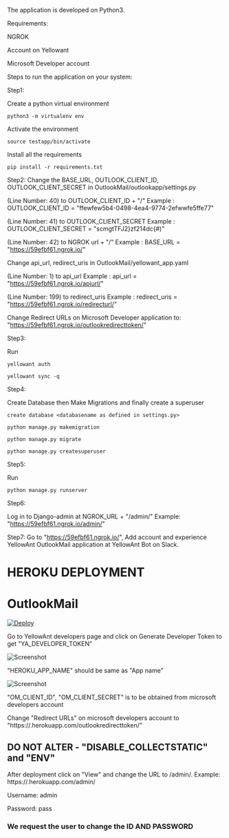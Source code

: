 The application is developed on Python3.

Requirements:

NGROK

Account on Yellowant

Microsoft Developer account

Steps to run the application on your system:

Step1:

Create a python virtual environment

```python3 -m virtualenv env```

Activate the environment

```source testapp/bin/activate```

Install all the requirements

```pip install -r requirements.txt```


Step2:
Change the BASE_URL, OUTLOOK_CLIENT_ID, OUTLOOK_CLIENT_SECRET in OutlookMail/outlookapp/settings.py

(Line Number: 40) to OUTLOOK_CLIENT_ID + "/"
Example : OUTLOOK_CLIENT_ID = "ffewfew5b4-0498-4ea4-9774-2efwwfe5ffe77"

(Line Number: 41) to OUTLOOK_CLIENT_SECRET
Example : OUTLOOK_CLIENT_SECRET = "scmgtTFJ2}zf214dc{#)"

(Line Number: 42) to NGROK url + "/"
Example : BASE_URL = "https://59efbf61.ngrok.io/"

Change api_url, redirect_uris in OutlookMail/yellowant_app.yaml

(Line Number: 1) to api_url
Example : api_url = "https://59efbf61.ngrok.io/apiurl/"

(Line Number: 199) to redirect_uris
Example : redirect_uris = "https://59efbf61.ngrok.io/redirecturl/"

Change Redirect URLs on Microsoft Developer application to:
"https://59efbf61.ngrok.io/outlookredirecttoken/"

Step3:

Run

```yellowant auth```

```yellowant sync -q```

Step4:

Create Database then Make Migrations and finally create a superuser

```create database <databasename as defined in settings.py>```

```python manage.py makemigration```

```python manage.py migrate```

```python manage.py createsuperuser```

Step5:

Run

```python manage.py runserver```

Step6:

Log in to Django-admin at NGROK_URL + "/admin/"
Example: "https://59efbf61.ngrok.io/admin/"

Step7: Go to "https://59efbf61.ngrok.io/", Add account and experience YellowAnt OutlookMail application at YellowAnt Bot on Slack.


# HEROKU DEPLOYMENT
# OutlookMail
[![Deploy](https://www.herokucdn.com/deploy/button.svg)](https://heroku.com/deploy)

Go to YellowAnt developers page and click on Generate Developer Token to get "YA_DEVELOPER_TOKEN"

![Screenshot](ya_developer.png)

"HEROKU_APP_NAME" should be same as "App name"

![Screenshot](appname.png)

"OM_CLIENT_ID", "OM_CLIENT_SECRET" is to be obtained from microsoft developers account

Change "Redirect URLs" on microsoft developers account to "https://<appname>.herokuapp.com/outlookredirecttoken/"

## DO NOT ALTER - "DISABLE_COLLECTSTATIC" and "ENV"

After deployment click on "View" and change the URL to /admin/. Example: https://<app-name>.herokuapp.com/admin/


Username: admin

Password: pass
  
### We request the user to change the ID AND PASSWORD

